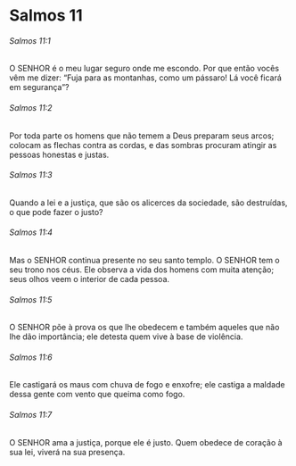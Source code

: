 # Salmos 11

###### Salmos 11:1

O SENHOR é o meu lugar seguro onde me escondo. Por que então vocês vêm me dizer: “Fuja para as montanhas, como um pássaro! Lá você ficará em segurança”?

###### Salmos 11:2

Por toda parte os homens que não temem a Deus preparam seus arcos; colocam as flechas contra as cordas, e das sombras procuram atingir as pessoas honestas e justas.

###### Salmos 11:3

Quando a lei e a justiça, que são os alicerces da sociedade, são destruídas, o que pode fazer o justo?

###### Salmos 11:4

Mas o SENHOR continua presente no seu santo templo. O SENHOR tem o seu trono nos céus. Ele observa a vida dos homens com muita atenção; seus olhos veem o interior de cada pessoa.

###### Salmos 11:5

O SENHOR põe à prova os que lhe obedecem e também aqueles que não lhe dão importância; ele detesta quem vive à base de violência.

###### Salmos 11:6

Ele castigará os maus com chuva de fogo e enxofre; ele castiga a maldade dessa gente com vento que queima como fogo.

###### Salmos 11:7

O SENHOR ama a justiça, porque ele é justo. Quem obedece de coração à sua lei, viverá na sua presença.

